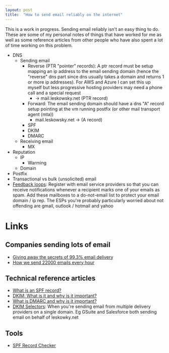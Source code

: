 ```yaml
---
layout: post
title:  "How to send email reliably on the internet"
---
```


This is a work in progress. Sending email reliably isn't an easy thing to do. These are some of my personal notes of things that have worked for me as well as some reference articles from other people who have also spent a lot of time working on this problem.

* DNS
  * Sending email
    * Reverse (PTR "pointer" records): A ptr record must be setup mapping an ip address to the email sending domain (hence the "reverse" dns part since dns usually takes a domain and returns 1 or more ip addresses). For AWS and Azure I can set this up myself but less progressive hosting providers may need a phone call and a special request
      * <some vm ip> -> mail.leskowsky.net (PTR record)
    * Forward: The email sending domain should have a dns "A" record setup pointing at the vm running postfix (or other mail transport agent (mta))
      * mail.leskowsky.net -> <some vm ip> (A record)
    * SPF
    * DKIM
    * DMARC
  * Receiving email
    * MX
* Reputation
  * IP
    * Warming
  * Domain
* Postfix
* Transactional vs bulk (unsolicited) email
* [Feedback loops](https://www.emailfeedbackloops.com/): Register with email service providers so that you can receive notifications whenever a recipient marks one of your emails as spam. Add these mailboxes to a do-not-email list to protect your email domain / ip rep. The ESPs you're probably particularly worried about not offending are gmail, outlook / hotmail and yahoo

# Links

## Companies sending lots of email

* [Giving away the secrets of 99.3% email delivery](https://signalvnoise.com/posts/3096-giving-away-the-secrets-of-993-email-delivery)
* [How we send 22000 emails every hour](https://www.jitbit.com/news/email-architecture/)

## Technical reference articles
* [What is an SPF record?](https://www.dmarcanalyzer.com/spf/spf-record/)
* [DKIM: What is it and why is it important?](https://postmarkapp.com/guides/dkim)
* [What is DMARC and why is it important?](https://mailchimp.com/marketing-glossary/dmarc/)
* [DKIM Selectors](https://dmarcly.com/blog/what-is-dkim-selector-and-how-does-it-work-dkim-selector-explained): When you're sending email from multiple delivery providers on a single domain. Eg GSuite and Salesforce both sending email on behalf of leskowky.net

## Tools

* [SPF Record Checker](https://www.dmarcanalyzer.com/spf/checker/)
